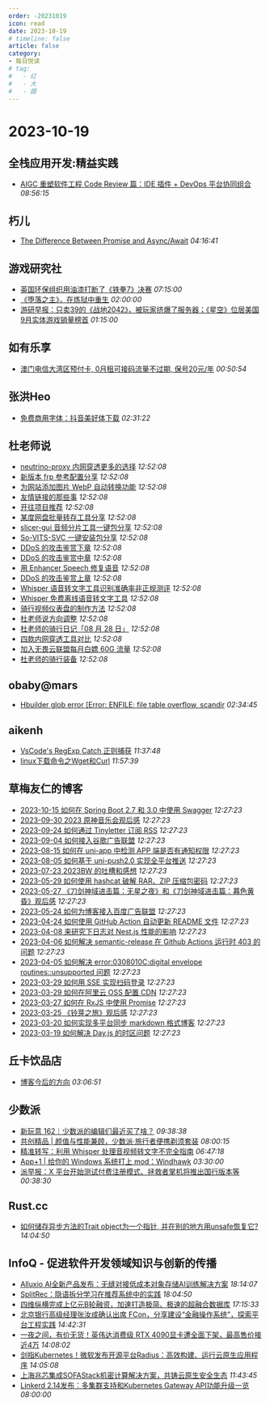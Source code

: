 ```yaml
---
order: -20231019
icon: read
date: 2023-10-19
# timeline: false
article: false
category:
- 每日悦读
# tag:
#   - 红
#   - 大
#   - 圆
---
```


# 2023-10-19 
## 全栈应用开发:精益实践<span></span>
* [AIGC 重塑软件工程 Code Review 篇：IDE 插件 + DevOps 平台协同组合](http://www.phodal.com/blog/llm-empowered-software-engineering-code-review/) *08:56:15* 
## 朽儿<span></span>
* [The Difference Between Promise and Async/Await](https://blog.stackademic.com/the-difference-between-promise-and-async-await-e297e48573f3?source=rss-c3917681a8f5------2) *04:16:41* 
## 游戏研究社<span></span>
* [英国环保组织用油漆打断了《铁拳7》决赛](https://www.yystv.cn/p/11261) *07:15:00* 
* [《堕落之主》，在炼狱中重生](https://www.yystv.cn/p/11263) *02:00:00* 
* [游研早报：只卖39的《战地2042》，被玩家挤爆了服务器；《星空》位居美国9月实体游戏销量榜首](https://www.yystv.cn/p/11262) *01:15:00* 
## 如有乐享<span></span>
* [澳门电信大湾区预付卡, 0月租可接码流量不过期, 保号20元/年](https://51.ruyo.net/18504.html) *00:50:54* 
## 张洪Heo<span></span>
* [免费商用字体：抖音美好体下载](https://blog.zhheo.com/p/a6621af2.html) *02:31:22* 
## 杜老师说<span></span>
* [neutrino-proxy 内网穿透更多的选择](https://dusays.com/637/) *12:52:08* 
* [新版本 frp 参考配置分享](https://dusays.com/636/) *12:52:08* 
* [为网站添加图片 WebP 自动转换功能](https://dusays.com/635/) *12:52:08* 
* [友情链接的那些事](https://dusays.com/634/) *12:52:08* 
* [开往项目推荐](https://dusays.com/633/) *12:52:08* 
* [某度网盘批量转存工具分享](https://dusays.com/632/) *12:52:08* 
* [slicer-gui 音频分片工具一键包分享](https://dusays.com/631/) *12:52:08* 
* [So-VITS-SVC 一键安装包分享](https://dusays.com/630/) *12:52:08* 
* [DDoS 的攻击鉴赏下章](https://dusays.com/629/) *12:52:08* 
* [DDoS 的攻击鉴赏中章](https://dusays.com/628/) *12:52:08* 
* [用 Enhancer Speech 修复语音](https://dusays.com/627/) *12:52:08* 
* [DDoS 的攻击鉴赏上章](https://dusays.com/626/) *12:52:08* 
* [Whisper 语音转文字工具识别准确率非正规测评](https://dusays.com/625/) *12:52:08* 
* [Whisper 免费离线语音转文字工具](https://dusays.com/624/) *12:52:08* 
* [骑行视频仪表盘的制作方法](https://dusays.com/623/) *12:52:08* 
* [杜老师说方向调整](https://dusays.com/622/) *12:52:08* 
* [杜老师的骑行日记「08 月 28 日」](https://dusays.com/621/) *12:52:08* 
* [四款内网穿透工具对比](https://dusays.com/620/) *12:52:08* 
* [加入无畏云联盟每月白嫖 60G 流量](https://dusays.com/619/) *12:52:08* 
* [杜老师的骑行装备](https://dusays.com/618/) *12:52:08* 
## obaby@mars<span></span>
* [Hbuilder glob error \[Error: ENFILE: file table overflow, scandir](https://h4ck.org.cn/2023/10/hbuilder-glob-error-error-enfile-file-table-overflow-scandir/) *02:34:45* 
## aikenh<span></span>
* [VsCode's RegExp Catch 正则捕获](http://aikenh.cn/cn/vsocde_regexp/) *11:37:48* 
* [linux下载命令之Wget和Curl](http://aikenh.cn/cn/LinuxCLI_Download/) *11:57:39* 
## 草梅友仁的博客<span></span>
* [2023-10-15 如何在 Spring Boot 2.7 和 3.0 中使用 Swagger](https://blog.cmyr.ltd/archives/5c0eb01b.html) *12:27:23* 
* [2023-09-30 2023 原神音乐会观后感](https://blog.cmyr.ltd/archives/e09e35b2.html) *12:27:23* 
* [2023-09-24 如何通过 Tinyletter 订阅 RSS](https://blog.cmyr.ltd/archives/971f76c0.html) *12:27:23* 
* [2023-09-04 如何接入谷歌广告联盟](https://blog.cmyr.ltd/archives/38c2d695.html) *12:27:23* 
* [2023-08-15 如何在 uni-app 中检测 APP 端是否有通知权限](https://blog.cmyr.ltd/archives/545e0e03.html) *12:27:23* 
* [2023-08-05 如何基于 uni-push2.0 实现全平台推送](https://blog.cmyr.ltd/archives/1ecf6190.html) *12:27:23* 
* [2023-07-23 2023BW 的吐槽和感想](https://blog.cmyr.ltd/archives/f2c308dd.html) *12:27:23* 
* [2023-05-29 如何使用 hashcat 破解 RAR、ZIP 压缩包密码](https://blog.cmyr.ltd/archives/5865a866.html) *12:27:23* 
* [2023-05-27 《刀剑神域进击篇：无星之夜》和《刀剑神域进击篇：暮色黄昏》观后感](https://blog.cmyr.ltd/archives/652a5a31.html) *12:27:23* 
* [2023-05-24 如何为博客接入百度广告联盟](https://blog.cmyr.ltd/archives/e941bc42.html) *12:27:23* 
* [2023-04-24 如何使用 GitHub Action 自动更新 README 文件](https://blog.cmyr.ltd/archives/bdbd3313.html) *12:27:23* 
* [2023-04-08 来研究下日志对 Nest.js 性能的影响](https://blog.cmyr.ltd/archives/2b5bf0d8.html) *12:27:23* 
* [2023-04-06 如何解决 semantic-release 在 Github Actions 运行时 403 的问题](https://blog.cmyr.ltd/archives/4a22ebbf.html) *12:27:23* 
* [2023-04-05 如何解决 error:0308010C:digital envelope routines::unsupported 问题](https://blog.cmyr.ltd/archives/1d98f189.html) *12:27:23* 
* [2023-03-29 如何用 SSE 实现扫码登录](https://blog.cmyr.ltd/archives/634d3ff9.html) *12:27:23* 
* [2023-03-29 如何在阿里云 OSS 配置 CDN](https://blog.cmyr.ltd/archives/f67f80af.html) *12:27:23* 
* [2023-03-27 如何在 RxJS 中使用 Promise](https://blog.cmyr.ltd/archives/84a41459.html) *12:27:23* 
* [2023-03-25 《铃芽之旅》观后感](https://blog.cmyr.ltd/archives/b33a1de3.html) *12:27:23* 
* [2023-03-20 如何实现多平台同步 markdown 格式博客](https://blog.cmyr.ltd/archives/62f903af.html) *12:27:23* 
* [2023-03-19 如何解决 Day.js 的时区问题](https://blog.cmyr.ltd/archives/790c51e7.html) *12:27:23* 
## 丘卡饮品店<span></span>
* [博客今后的方向](https://blog.zerolacqua.top/posts/b1e7d13a.html) *03:06:51* 
## 少数派<span></span>
* [新玩意 162｜少数派的编辑们最近买了啥？](https://sspai.com/post/83702) *09:38:38* 
* [共创精品 | 颜值与性能兼顾，少数派·旅行者便携剃须套装](https://sspai.com/post/83686) *08:00:15* 
* [精准转写：利用 Whisper 处理音视频转文字不完全指南](https://sspai.com/post/83644) *06:47:18* 
* [App+1 | 给你的 Windows 系统打上 mod：Windhawk](https://sspai.com/post/83569) *03:30:00* 
* [派早报：X 平台开始测试付费注册模式、拯救者掌机将推出国行版本等](https://sspai.com/post/83687) *00:38:30* 
## Rust.cc<span></span>
* [如何储存异步方法的Trait object为一个指针, 并在别的地方用unsafe恢复它?](https://rustcc.cn/article?id=24e46737-2264-42f5-88b5-7fb8816f85ab) *14:04:50* 
## InfoQ - 促进软件开发领域知识与创新的传播<span></span>
* [Alluxio AI全新产品发布：无缝对接低成本对象存储AI训练解决方案](https://www.infoq.cn/article/NWvmKhGUYAjYjdIpAedo?utm_source=rss&utm_medium=article) *18:14:07* 
* [SplitRec：隐语拆分学习在推荐系统中的实践](https://www.infoq.cn/article/kEWrpXbJiTxKMA0OzTLR?utm_source=rss&utm_medium=article) *18:04:50* 
* [四维纵横完成上亿元B轮融资，加速打造极简、极速的超融合数据库](https://www.infoq.cn/article/l4xavy6izPahcDBRKJXe?utm_source=rss&utm_medium=article) *17:15:33* 
* [北京银行高级经理张汝成确认出席 FCon，分享建设“金融操作系统”，探索平台工程实践](https://www.infoq.cn/article/SNqfIDkSU04mbKDpRRv4?utm_source=rss&utm_medium=article) *14:42:31* 
* [一夜之间，有价无货！英伟达消费级 RTX 4090显卡遭全面下架，最高售价接近4万](https://www.infoq.cn/article/0AbAmTSduzAuVFFu29Nq?utm_source=rss&utm_medium=article) *14:08:02* 
* [剑指Kubernetes！微软发布开源平台Radius：高效构建、运行云原生应用程序](https://www.infoq.cn/article/KVwFZbCikXPpDG84fbAk?utm_source=rss&utm_medium=article) *14:05:08* 
* [上海兆芯集成SOFAStack机密计算解决方案，共铸云原生安全生态](https://www.infoq.cn/article/qcKBAflw7bZFCv900PM3?utm_source=rss&utm_medium=article) *11:43:45* 
* [Linkerd 2.14发布：多集群支持和Kubernetes Gateway API功能升级一览](https://www.infoq.cn/article/TeJctvZNkPuToDNxRfdX?utm_source=rss&utm_medium=article) *08:00:00* 
